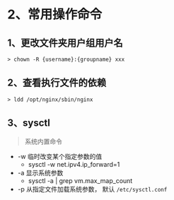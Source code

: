 # 2、常用操作命令

## 1、更改文件夹用户组用户名

```shell
> chown -R {username}:{groupname} xxx
```



## 2、查看执行文件的依赖

```shell
> ldd /opt/nginx/sbin/nginx
```



## 3、sysctl

> 系统内置命令

- -w 临时改变某个指定参数的值
  - sysctl -w net.ipv4.ip_forward=1
- -a 显示系统参数
  - sysctl -a | grep vm.max_map_count
- -p 从指定文件加载系统参数， 默认 `/etc/sysctl.conf`